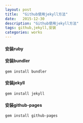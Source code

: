 ```yaml
---
layout: post
title:  "Github使用jekyll方法"
date:   2015-12-30
description: "Github使用jekyll方法"
tags: github,jekyll,安装
categories: works
---
```


#### 安装ruby

#### 安装bundler
    gem install bundler

#### 安装jekyll
    gem install jekyll

#### 安装github-pages
    gem install github-pages
